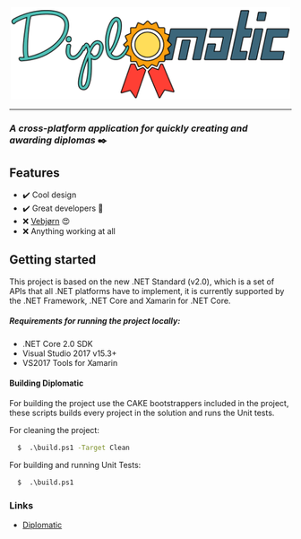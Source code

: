 <p align="center">
	<img width="500px" src="Resources/Diplomatic.png" />
</p>
<hr>

### *A cross-platform application for quickly creating and awarding diplomas* :black_nib: 

## Features
* :heavy_check_mark: Cool design
* :heavy_check_mark: Great developers :muscle:
* :x: [Vebjørn](https://github.com/vebjornhaugland) :heart_eyes:
* :x: Anything working at all

## Getting started
This project is based on the new .NET Standard (v2.0), which is a set of APIs that all .NET platforms have to implement, it is currently supported by the .NET Framework, .NET Core and Xamarin for .NET Core.

##### Requirements for running the project locally: 

* .NET Core 2.0 SDK
* Visual Studio 2017 v15.3+
* VS2017 Tools for Xamarin

#### Building Diplomatic

For building the project use the CAKE bootstrappers included in the project,
these scripts builds every project in the solution and runs the Unit tests.

For cleaning the project:
``` cmd
  $  .\build.ps1 -Target Clean
```

For building and running Unit Tests:
``` cmd
  $  .\build.ps1 
```


### Links
* [Diplomatic](https://github.com/Dualog-students/Diplomatic)
